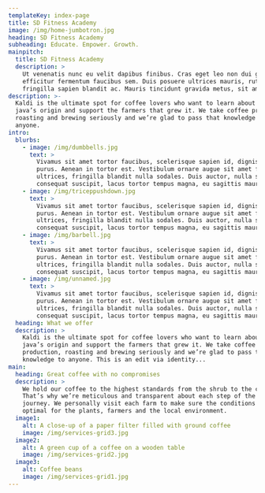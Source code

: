 ```yaml
---
templateKey: index-page
title: SD Fitness Academy
image: /img/home-jumbotron.jpg
heading: SD Fitness Academy
subheading: Educate. Empower. Growth.
mainpitch:
  title: SD Fitness Academy
  description: >
    Ut venenatis nunc eu velit dapibus finibus. Cras eget leo non dui gravida 
    efficitur fermentum faucibus sem. Duis posuere ultrices mauris, rutrum 
    fringilla sapien blandit ac. Mauris tincidunt gravida metus, sit amet.
description: >-
  Kaldi is the ultimate spot for coffee lovers who want to learn about their
  java’s origin and support the farmers that grew it. We take coffee production,
  roasting and brewing seriously and we’re glad to pass that knowledge to
  anyone.
intro:
  blurbs:
    - image: /img/dumbbells.jpg
      text: >
        Vivamus sit amet tortor faucibus, scelerisque sapien id, dignissim 
        purus. Aenean in tortor est. Vestibulum ornare augue sit amet felis 
        ultrices, fringilla blandit nulla sodales. Duis auctor, nulla sed 
        consequat suscipit, lacus tortor tempus magna, eu sagittis mauris.
    - image: /img/triceppushdown.jpg
      text: >
        Vivamus sit amet tortor faucibus, scelerisque sapien id, dignissim 
        purus. Aenean in tortor est. Vestibulum ornare augue sit amet felis 
        ultrices, fringilla blandit nulla sodales. Duis auctor, nulla sed 
        consequat suscipit, lacus tortor tempus magna, eu sagittis mauris.
    - image: /img/barbell.jpg
      text: >
        Vivamus sit amet tortor faucibus, scelerisque sapien id, dignissim 
        purus. Aenean in tortor est. Vestibulum ornare augue sit amet felis 
        ultrices, fringilla blandit nulla sodales. Duis auctor, nulla sed 
        consequat suscipit, lacus tortor tempus magna, eu sagittis mauris.
    - image: /img/unnamed.jpg
      text: >
        Vivamus sit amet tortor faucibus, scelerisque sapien id, dignissim 
        purus. Aenean in tortor est. Vestibulum ornare augue sit amet felis 
        ultrices, fringilla blandit nulla sodales. Duis auctor, nulla sed 
        consequat suscipit, lacus tortor tempus magna, eu sagittis mauris.
  heading: What we offer
  description: >
    Kaldi is the ultimate spot for coffee lovers who want to learn about their
    java’s origin and support the farmers that grew it. We take coffee
    production, roasting and brewing seriously and we’re glad to pass that
    knowledge to anyone. This is an edit via identity...
main:
  heading: Great coffee with no compromises
  description: >
    We hold our coffee to the highest standards from the shrub to the cup.
    That’s why we’re meticulous and transparent about each step of the coffee’s
    journey. We personally visit each farm to make sure the conditions are
    optimal for the plants, farmers and the local environment.
  image1:
    alt: A close-up of a paper filter filled with ground coffee
    image: /img/services-grid3.jpg
  image2:
    alt: A green cup of a coffee on a wooden table
    image: /img/services-grid2.jpg
  image3:
    alt: Coffee beans
    image: /img/services-grid1.jpg
---
```

